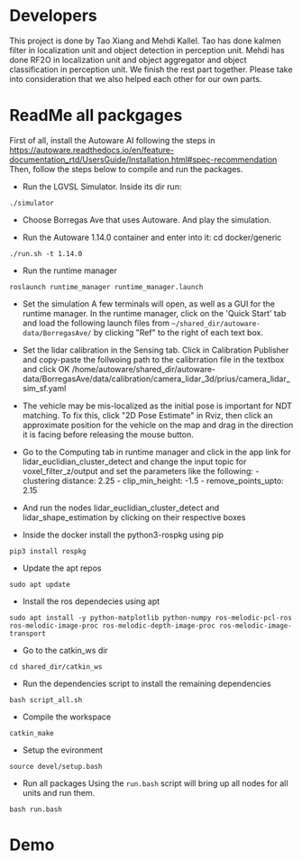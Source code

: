 # Developers

This project is done by Tao Xiang and Mehdi Kallel. Tao has done kalmen filter in localization unit and object detection in perception unit. Mehdi has done RF2O in localization unit and object aggregator and object classification in perception unit. We finish the rest part together. Please take into consideration that we also helped each other for our own parts.



# ReadMe all packgages

First of all, install the Autoware AI following the steps in https://autoware.readthedocs.io/en/feature-documentation_rtd/UsersGuide/Installation.html#spec-recommendation
Then, follow the steps below to compile and run the packages.

- Run the LGVSL Simulator. Inside its dir run:
	
```
./simulator
```

- Choose Borregas Ave that uses Autoware. And play the simulation.

- Run the Autoware 1.14.0 container and enter into it:
	cd docker/generic
	
```
./run.sh -t 1.14.0
```

- Run the runtime manager
	
```
roslaunch runtime_manager runtime_manager.launch
```

- Set the simulation
	A few terminals will open, as well as a GUI for the runtime manager. In the runtime manager, click on the 'Quick Start' tab and load the following launch files from `~/shared_dir/autoware-data/BorregasAve/` by clicking "Ref" to the right of each text box.
	
- Set the lidar calibration in the Sensing tab. Click in Calibration Publisher and copy-paste the follwoing path to the calibrration file in the textbox and click OK
	/home/autoware/shared_dir/autoware-data/BorregasAve/data/calibration/camera_lidar_3d/prius/camera_lidar_sim_sf.yaml

- The vehicle may be mis-localized as the initial pose is important for NDT matching. To fix this, click "2D Pose Estimate" in Rviz, then click an approximate position for the vehicle on the map and drag in the direction it is facing before releasing the mouse button.

- Go to the Computing tab in runtime manager and click in the app link for lidar_euclidian_cluster_detect and change the input topic for
	voxel_filter_z/output and set the parameters like the following: 
		- clustering distance: 2.25
		- clip_min_height: -1.5
		- remove_points_upto: 2.15

- And run the nodes lidar_euclidian_cluster_detect and lidar_shape_estimation by clicking on their respective boxes

- Inside the docker install the python3-rospkg using pip
```	
pip3 install rospkg
```

- Update the apt repos
```
sudo apt update
```

- Install the ros dependecies using apt
```   
sudo apt install -y python-matplotlib python-numpy ros-melodic-pcl-ros ros-melodic-image-proc ros-melodic-depth-image-proc ros-melodic-image-transport
```

- Go to the catkin_ws dir
```
cd shared_dir/catkin_ws
```
- Run the dependencies script to install the remaining dependencies
```  
bash script_all.sh
```
- Compile the workspace
```
catkin_make
```
- Setup the evironment
```
source devel/setup.bash
```
- Run all packages
Using the `run.bash` script will bring up all nodes for all units and run them.
```
bash run.bash
```

# Demo




